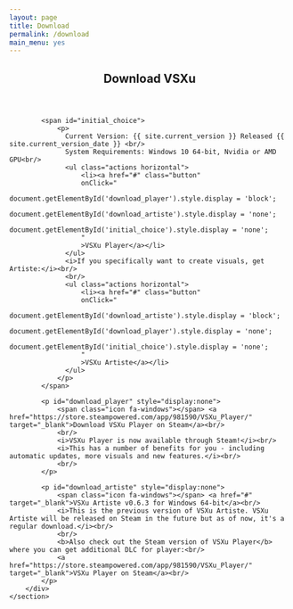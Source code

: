 ```yaml
---
layout: page
title: Download
permalink: /download
main_menu: yes
---
```

<div id="main" class="alt">
    <section id="one">
        <div class="inner">
            <header class="major">
                <h1>Download VSXu</h1>
            </header>
            
            <span id="initial_choice">
                <p>
                  Current Version: {{ site.current_version }} Released {{ site.current_version_date }} <br/>
                  System Requirements: Windows 10 64-bit, Nvidia or AMD GPU<br/>
                  <ul class="actions horizontal">
                      <li><a href="#" class="button" 
                      onClick="
                          document.getElementById('download_player').style.display = 'block'; 
                          document.getElementById('download_artiste').style.display = 'none';
                          document.getElementById('initial_choice').style.display = 'none';
                      "
                      >VSXu Player</a></li>
                  </ul>
                  <i>If you specifically want to create visuals, get Artiste:</i><br/>
                  <br/>
                  <ul class="actions horizontal">
                      <li><a href="#" class="button" 
                      onClick="
                          document.getElementById('download_artiste').style.display = 'block'; 
                          document.getElementById('download_player').style.display = 'none';
                          document.getElementById('initial_choice').style.display = 'none';
                      "
                      >VSXu Artiste</a></li>
                  </ul>
                </p>
            </span>
                        
            <p id="download_player" style="display:none">
                <span class="icon fa-windows"></span> <a href="https://store.steampowered.com/app/981590/VSXu_Player/" target="_blank">Download VSXu Player on Steam</a><br/>
                <br/>
                <i>VSXu Player is now available through Steam!</i><br/>
                <i>This has a number of benefits for you - including automatic updates, more visuals and new features.</i><br/>
                <br/>
            </p>
            
            <p id="download_artiste" style="display:none">
                <span class="icon fa-windows"></span> <a href="#" target="_blank">VSXu Artiste v0.6.3 for Windows 64-bit</a><br/>
                <i>This is the previous version of VSXu Artiste. VSXu Artiste will be released on Steam in the future but as of now, it's a regular download.</i><br/>
                <br/>
                <b>Also check out the Steam version of VSXu Player</b> where you can get additional DLC for player:<br/>
                <a href="https://store.steampowered.com/app/981590/VSXu_Player/" target="_blank">VSXu Player on Steam</a><br/>
            </p>
        </div>
    </section>
</div>

